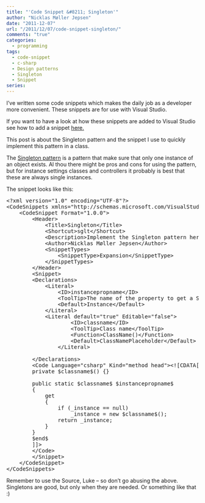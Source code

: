 ```yaml
---
title: "'Code Snippet &#8211; Singleton'"
author: "Nicklas Møller Jepsen"
date: "2011-12-07"
url: "/2011/12/07/code-snippet-singleton/"
comments: "true"
categories:
  - programming
tags:
  - code-snippet
  - c-sharp
  - Design patterns
  - Singleton
  - Snippet
series:
---
```

I&#8217;ve written some code snippets which makes the daily job as a developer more convenient. These snippets are for use with Visual Studio.

If you want to have a look at how these snippets are added to Visual Studio see how to add a snippet [here.][1]

This post is about the Singleton pattern and the snippet I use to quickly implement this pattern in a class.

<!--more-->

The <a title="Singleton" href="http://en.wikipedia.org/wiki/Singleton_pattern" target="_blank">Singleton pattern</a> is a pattern that make sure that only one instance of an object exists. Al thou there might be pros and cons for using the pattern, but for instance settings classes and controllers it probably is best that these are always single instances.

The snippet looks like this:

<pre class="brush: xml; title: ; notranslate" title="">&lt;?xml version=&quot;1.0&quot; encoding=&quot;UTF-8&quot;?&gt;
&lt;CodeSnippets xmlns=&quot;http://schemas.microsoft.com/VisualStudio/2005/CodeSnippet&quot;&gt;
	&lt;CodeSnippet Format=&quot;1.0.0&quot;&gt;
		&lt;Header&gt;
			&lt;Title&gt;Singleton&lt;/Title&gt;
			&lt;Shortcut&gt;sglt&lt;/Shortcut&gt;
			&lt;Description&gt;Implement the Singleton pattern here.&lt;/Description&gt;
			&lt;Author&gt;Nicklas Møller Jepsen&lt;/Author&gt;
			&lt;SnippetTypes&gt;
				&lt;SnippetType&gt;Expansion&lt;/SnippetType&gt;
			&lt;/SnippetTypes&gt;
		&lt;/Header&gt;
		&lt;Snippet&gt;
		&lt;Declarations&gt;
			&lt;Literal&gt;
				&lt;ID&gt;instancepropname&lt;/ID&gt;
				&lt;ToolTip&gt;The name of the property to get a Singleton instance&lt;/ToolTip&gt;
				&lt;Default&gt;Instance&lt;/Default&gt;
			&lt;/Literal&gt;
			&lt;Literal default=&quot;true&quot; Editable=&quot;false&quot;&gt;
                    &lt;ID&gt;classname&lt;/ID&gt;
                    &lt;ToolTip&gt;Class name&lt;/ToolTip&gt;
                    &lt;Function&gt;ClassName()&lt;/Function&gt;
                    &lt;Default&gt;ClassNamePlaceholder&lt;/Default&gt;
                &lt;/Literal&gt;

		&lt;/Declarations&gt;
		&lt;Code Language=&quot;csharp&quot; Kind=&quot;method head&quot;&gt;&lt;![CDATA[private static $classname$ _instance;
		private $classname$() {}

		public static $classname$ $instancepropname$
		{
			get
			{
				if (_instance == null)
					_instance = new $classname$();
				return _instance;
			}
		}
		$end$
		]]&gt;
		&lt;/Code&gt;
		&lt;/Snippet&gt;
	&lt;/CodeSnippet&gt;
&lt;/CodeSnippets&gt;
</pre>

Remember to use the Source, Luke &#8211; so don&#8217;t go abusing the above. Singletons are good, but only when they are needed. Or something like that :) 



<div style="font-size:0px;height:0px;line-height:0px;margin:0;padding:0;clear:both">
</div>

 [1]: http://systemout.net/blog/2011/12/07/code-snippet-how-to-add-visual-studio/ "Code Snippet – How to add to Visual Studio"